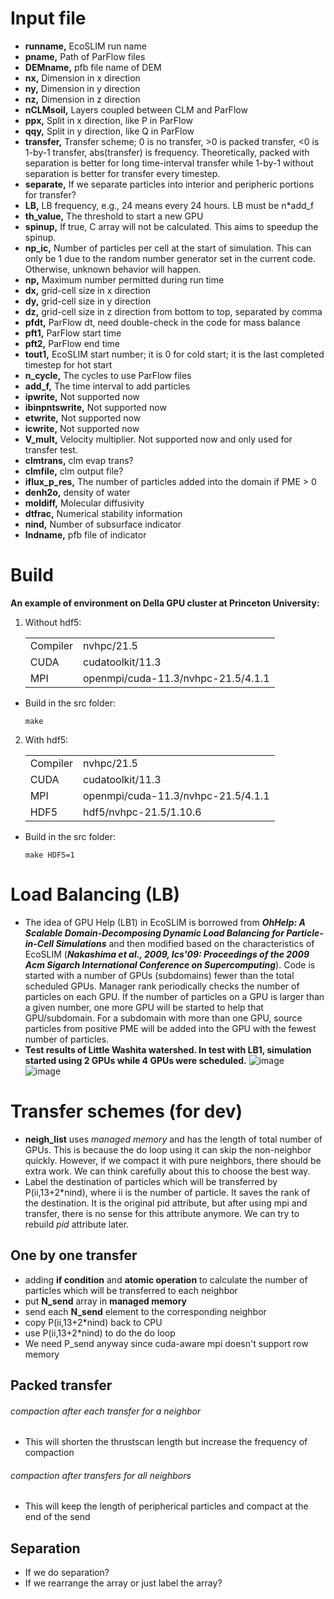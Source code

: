 # Input file 
* **runname,** EcoSLIM run name
* **pname,** Path of ParFlow files
* **DEMname,** pfb file name of DEM
* **nx,** Dimension in x direction
* **ny,** Dimension in y direction
* **nz,** Dimension in z direction
* **nCLMsoil,** Layers coupled between CLM and ParFlow
* **ppx,** Split in x direction, like P in ParFlow
* **qqy,** Split in y direction, like Q in ParFlow
* **transfer,** Transfer scheme; 0 is no transfer, >0 is packed transfer, <0 is 1-by-1 transfer, abs(transfer) is frequency. Theoretically, packed with separation is better for long time-interval transfer while 1-by-1 without separation is better for transfer every timestep.
* **separate,** If we separate particles into interior and peripheric portions for transfer?
* **LB,** LB frequency, e.g., 24 means every 24 hours. LB must be n\*add_f
* **th_value,** The threshold to start a new GPU
* **spinup,** If true, C array will not be calculated. This aims to speedup the spinup.
* **np_ic,** Number of particles per cell at the start of simulation. This can only be 1 due to the random number generator set in the current code. Otherwise, unknown behavior will happen.
* **np,** Maximum number permitted during run time 
* **dx,** grid-cell size in x direction
* **dy,** grid-cell size in y direction
* **dz,** grid-cell size in z direction from bottom to top, separated by comma
* **pfdt,** ParFlow dt, need double-check in the code for mass balance
* **pft1,** ParFlow start time
* **pft2,** ParFlow end time
* **tout1,** EcoSLIM start number; it is 0 for cold start; it is the last completed timestep for hot start
* **n_cycle,** The cycles to use ParFlow files
* **add_f,** The time interval to add particles
* **ipwrite,** Not supported now
* **ibinpntswrite,** Not supported now
* **etwrite,** Not supported now
* **icwrite,** Not supported now
* **V_mult,** Velocity multiplier. Not supported now and only used for transfer test.
* **clmtrans,** clm evap trans?
* **clmfile,** clm output file?
* **iflux_p_res,** The number of particles added into the domain if PME > 0
* **denh2o,** density of water
* **moldiff,** Molecular diffusivity
* **dtfrac,** Numerical stability information
* **nind,** Number of subsurface indicator
* **Indname,** pfb file of indicator
# Build 
**An example of environment on Della GPU cluster at Princeton University:**  
1. Without hdf5:  
    <table>  
      <tr>
        <td>Compiler</td>
        <td>nvhpc/21.5</td>
      </tr> 
      <tr>
        <td>CUDA</td>
        <td>cudatoolkit/11.3</td>
      </tr> 
      <tr>
        <td>MPI</td>
        <td>openmpi/cuda-11.3/nvhpc-21.5/4.1.1</td>  
      </tr>  
    </table>  

* Build in the src folder:  
  ```
  make
  ```
2. With hdf5:  
    <table>  
      <tr>  
        <td>Compiler</td>
        <td>nvhpc/21.5</td>
      </tr>
      <tr>
        <td>CUDA</td>
        <td>cudatoolkit/11.3</td>
      </tr>
      <tr>
        <td>MPI</td>
        <td>openmpi/cuda-11.3/nvhpc-21.5/4.1.1</td>
      </tr>
      <tr>
        <td>HDF5</td>
        <td>hdf5/nvhpc-21.5/1.10.6</td>
      </tr>  
    </table>   

* Build in the src folder:  
  ```
  make HDF5=1 
  ```
# Load Balancing (LB)
* The idea of GPU Help (LB1) in EcoSLIM is borrowed from ***OhHelp: A Scalable Domain-Decomposing Dynamic Load Balancing for Particle-in-Cell Simulations*** and then modified based on the characteristics of EcoSLIM (***Nakashima et al., 2009, Ics'09: Proceedings of the 2009 Acm Sigarch International Conference on Supercomputing***). Code is started with a number of GPUs (subdomains) fewer than the total scheduled GPUs. Manager rank periodically checks the number of particles on each GPU. If the number of particles on a GPU is larger than a given number, one more GPU will be started to help that GPU/subdomain. For a subdomain with more than one GPU, source particles from positive PME will be added into the GPU with the fewest number of particles.  
* **Test results of Little Washita watershed. In test with LB1, simulation started using 2 GPUs while 4 GPUs were scheduled.**
![image](https://github.com/aureliayang/EcoSLIM_CONUS/blob/main/imgs/LBs.png)  
![image](https://github.com/aureliayang/EcoSLIM_CONUS/blob/main/imgs/3LB.png)  
# Transfer schemes (for dev)
* **neigh_list** uses *managed memory* and has the length of total number of GPUs. This is because the do loop using it can skip the non-neighbor quickly. However, if we compact it with pure neighbors, there should be extra work. We can think carefully about this to choose the best way.  
* Label the destination of particles which will be transferred by P(ii,13+2\*nind), where ii is the number of particle. It saves the rank of the destination. It is the original pid attribute, but after using mpi and transfer, there is no sense for this attribute anymore. We can try to rebuild *pid* attribute later.  
## One by one transfer
* adding **if condition** and **atomic operation** to calculate the number of particles which will be transferred to each neighbor
* put **N_send** array in **managed memory**
* send each **N_send** element to the corresponding neighbor 
* copy P(ii,13+2\*nind) back to CPU 
* use P(ii,13+2\*nind) to do the do loop
* We need P_send anyway since cuda-aware mpi doesn't support row memory
## Packed transfer
###### compaction after each transfer for a neighbor
* This will shorten the thrustscan length but increase the frequency of compaction
###### compaction after transfers for all neighbors
* This will keep the length of peripherical particles and compact at the end of the send
## Separation
* If we do separation?
* If we rearrange the array or just label the array?  





